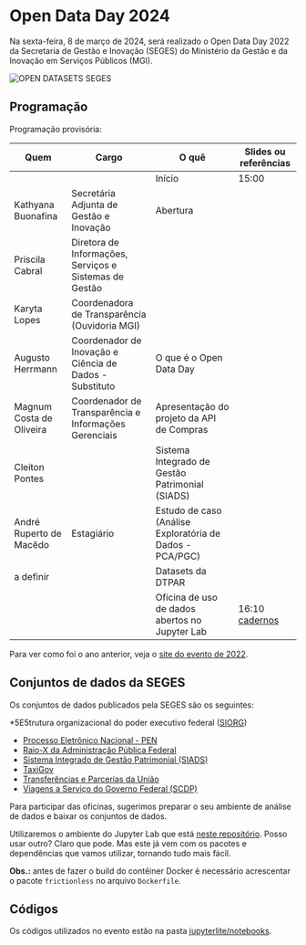 # Open Data Day 2024

Na sexta-feira, 8 de março de 2024, será realizado o Open Data Day 2022
da Secretaria de Gestão e Inovação (SEGES) do Ministério da Gestão e da Inovação
em Serviços Públicos (MGI).

![OPEN DATASETS SEGES](public/assets/images/open-datasets-seges.png)

## Programação

Programação provisória:

| Quem | Cargo | O quê | Slides ou referências |
|---|---|---|---|
|  |  | Início | 15:00 |
| Kathyana Buonafina | Secretária Adjunta de Gestão e Inovação | Abertura |  |
| Priscila Cabral | Diretora de Informações, Serviços e Sistemas de Gestão |  |  |
| Karyta Lopes | Coordenadora de Transparência (Ouvidoria MGI) |  |
| Augusto Herrmann | Coordenador de Inovação e Ciência de Dados - Substituto | O que é o Open Data Day |  |
| Magnum Costa de Oliveira | Coordenador de Transparência e Informações Gerenciais | Apresentação do projeto da API de Compras |  |
| Cleiton Pontes |  | Sistema Integrado de Gestão Patrimonial (SIADS) |  |
| André Ruperto de Macêdo | Estagiário | Estudo de caso (Análise Exploratória de Dados - PCA/PGC) |  |
| a definir |  | Datasets da DTPAR |  |
|  |  | Oficina de uso de dados abertos no Jupyter Lab | 16:10 [cadernos](notebooks) |

Para ver como foi o ano anterior, veja o
[site do evento de 2022](https://gestaogovbr.github.io/opendataday2022/).

## Conjuntos de dados da SEGES

Os conjuntos de dados publicados pela SEGES são os seguintes:

*5E5trutura organizacional do poder executivo federal
  ([SIORG](https://dados.gov.br/dados/conjuntos-dados/dados-da-estrutura-organizacional-do-poder-executivo-federal-sistema-siorg))
* [Processo Eletrônico Nacional - PEN](https://dados.gov.br/dados/conjuntos-dados/processo-eletronico-nacional---pen)
* [Raio-X da Administração Pública Federal](https://dados.gov.br/dados/conjuntos-dados/raio-x-da-administracao-publica-federal)
* [Sistema Integrado de Gestão Patrimonial (SIADS)](https://dados.gov.br/dados/conjuntos-dados/sistema-integrado-de-gestao-patrimonial-siads)
* [TaxiGov](https://dados.gov.br/dados/conjuntos-dados/sistema-de-transportes-de-servidores-publicos---taxigov-v2)
* [Transferências e Parcerias da União](https://dados.gov.br/dados/conjuntos-dados/transferencias-e-parcerias-da-uniao)
* [Viagens a Serviço do Governo Federal (SCDP)](https://dados.gov.br/dados/conjuntos-dados/viagens-a-servico-do-governo-federal-scdp)

Para participar das oficinas, sugerimos preparar o seu ambiente de
análise de dados e baixar os conjuntos de dados.

Utilizaremos o ambiente do Jupyter Lab que está
[neste repositório](https://github.com/augusto-herrmann/docker-jupyter-extensible).
Posso usar outro? Claro que pode. Mas este já vem com os pacotes e
dependências que vamos utilizar, tornando tudo mais fácil.

**Obs.:** antes de fazer o build do contêiner Docker é necessário acrescentar
o pacote `frictionless` no arquivo `Dockerfile`.

## Códigos

Os códigos utilizados no evento estão na pasta
[jupyterlite/notebooks](jupyterlite/notebooks).
